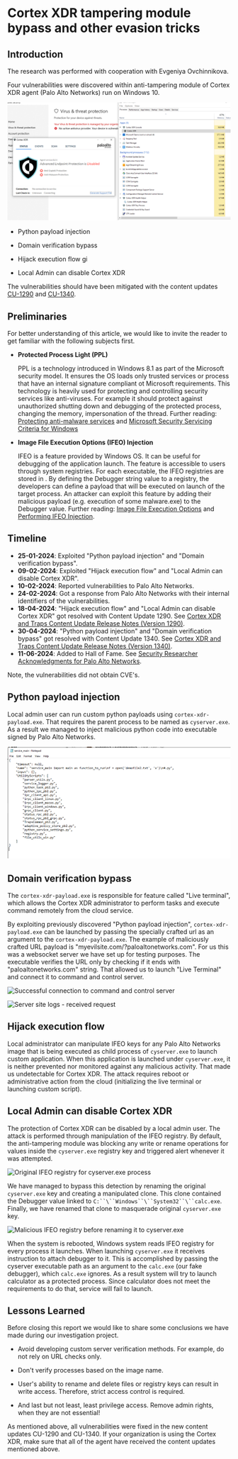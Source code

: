 
# Cortex XDR tampering module bypass and other evasion tricks

## Introduction

The research was performed with cooperation with Evgeniya Ovchinnikova.

Four vulnerabilities were discovered within anti-tampering module of
Cortex XDR agent (Palo Alto Networks) run on Windows 10.

![image](images/disabled_protection.png)

-   Python payload injection

-   Domain verification bypass

-   Hijack execution flow
gi
-   Local Admin can disable Cortex XDR

The vulnerabilities should have been mitigated with the content updates
[CU-1290](https://docs-cortex.paloaltonetworks.com/r/Cortex-XDR/Cortex-XDR-and-Traps-Content-Update-Release-Notes-Version-1290/Version-1290)
and
[CU-1340](https://docs-cortex.paloaltonetworks.com/r/Cortex-XDR/Cortex-XDR-and-Traps-Content-Update-Release-Notes-Version-1340/Exploit-Protection-2).

## Preliminaries

For better understanding of this article, we would like to invite the
reader to get familiar with the following subjects first.

-   **Protected Process Light (PPL)**

    PPL is a technology introduced in Windows 8.1 as part of the
    Microsoft security model. It ensures the OS loads only trusted
    services or process that have an internal signature compliant ot
    Microsoft requirements. This technology is heavily used for
    protecting and controlling security services like anti-viruses. For
    example it should protect against unauthorized shutting down and
    debugging of the protected process, changing the memory,
    impersonation of the thread. Further reading: [Protecting
    anti-malware
    services](https://learn.microsoft.com/en-us/windows/win32/services/protecting-anti-malware-services-#introduction)
    and [Microsoft Security Servicing Criteria for
    Windows](https://www.microsoft.com/en-us/msrc/windows-security-servicing-criteria)

-   **Image File Execution Options (IFEO) Injection**

    IFEO is a feature provided by Windows OS. It can be useful for
    debugging of the application launch. The feature is accessible to
    users through system registries. For each executable, the IFEO
    registries are stored in . By defining the Debugger string value to
    a registry, the developers can define a payload that will be
    executed on launch of the target process. An attacker can exploit
    this feature by adding their malicious payload (e.g. execution of
    some malware.exe) to the Debugger value. Further reading: [Image
    File Execution
    Options](https://learn.microsoft.com/en-us/previous-versions/windows/desktop/xperf/image-file-execution-options)
    and [Performing IFEO
    Injection](https://www.darkrelay.com/post/ifeo-injection#:~:text=A%20successful%20IFEO%20injection%20involves%20the%20following%3A%201,registry%20%28creating%20the%20mapping%29%20to%20launch%20our%20payload.).

## Timeline

- **25-01-2024**: Exploited "Python payload injection" and "Domain verification bypass".
- **09-02-2024**: Exploited "Hijack execution flow" and "Local Admin can disable Cortex XDR".
- **10-02-2024**: Reported vulnerabilities to Palo Alto Networks.
- **24-02-2024**: Got a response from Palo Alto Networks with their internal identifiers of the vulnerabilities.
- **18-04-2024**: "Hijack execution flow" and "Local Admin can disable Cortex XDR" got resolved with Content Update 1290. See [Cortex XDR and Traps Content Update Release Notes (Version 1290)](https://docs-cortex.paloaltonetworks.com/r/Cortex-XDR/Cortex-XDR-and-Traps-Content-Update-Release-Notes-Version-1290/Exploit-Protection-4).
- **30-04-2024**: "Python payload injection" and "Domain verification bypass" got resolved with Content Update 1340. See [Cortex XDR and Traps Content Update Release Notes (Version 1340)](https://docs-cortex.paloaltonetworks.com/r/Cortex-XDR/Cortex-XDR-and-Traps-Content-Update-Release-Notes-Version-1340).
- **11-06-2024**: Added to Hall of Fame. See [Security Researcher Acknowledgments for Palo Alto Networks](https://www.paloaltonetworks.com/security-researcher-acknowledgement).

Note, the vulnerabilities did not obtain CVE's.

## Python payload injection

Local admin user can run custom python payloads using
`cortex-xdr-payload.exe`. That requires the parent process to be named
as `cyserver.exe`. As a result we managed to inject malicious python
code into executable signed by Palo Alto Networks.

![Example of injected payload](images/pyload.png)

## Domain verification bypass

The `cortex-xdr-payload.exe` is responsible for feature called "Live
terminal", which allows the Cortex XDR administrator to perform tasks
and execute command remotely from the cloud service.

By exploiting previously discovered "Python payload injection",
`cortex-xdr-payload.exe` can be launched by passing the specially
crafted url as an argument to the `cortex-xdr-payload.exe`. The example
of maliciously crafted URL payload is
"myevilsite.com/?paloaltonetworks.com". For us this was a websocket
server we have set up for testing purposes. The executable verifies the
URL only by checking if it ends with "paloaltonetworks.com" string.
That allowed us to launch "Live Terminal" and connect it to command
and control server.

![Successful connection to command and control
server](images/domain_bypass.png)

![Server site logs - received
request](images/domain_bypass_response.png)

## Hijack execution flow

Local administrator can manipulate IFEO keys for any Palo Alto Networks
image that is being executed as child process of `cyserver.exe` to
launch custom application. When this application is launched under
`cyserver.exe`, it is neither prevented nor monitored against any
malicious activity. That made us undetectable for Cortex XDR. The attack
requires reboot or administrative action from the cloud (initializing
the live terminal or launching custom script).

## Local Admin can disable Cortex XDR

The protection of Cortex XDR can be disabled by a local admin user. The
attack is performed through manipulation of the IFEO registry. By
default, the anti-tampering module was blocking any write or rename
operations for values inside the `cyserver.exe` registry key and
triggered alert whenever it was attempted.

![Original IFEO registry for `cyserver.exe`
process](images/registry.png)

We have managed to bypass this detection by renaming the original
`cyserver.exe` key and creating a manipulated clone. This clone
contained the Debugger value linked to
`C:``\``Windows``\``System32``\``calc.exe`. Finally, we have renamed
that clone to masquerade original `cyserver.exe` key.

![Malicious IFEO registry before renaming it to
`cyserver.exe`](images/before-rename.png)

When the system is rebooted, Windows system reads IFEO registry for
every process it launches. When launching `cyserver.exe` it receives
instruction to attach debugger to it. This is accomplished by passing
the cyserver executable path as an argument to the `calc.exe` (our fake
debugger), which `calc.exe` ignores. As a result system will try to
launch calculator as a protected process. Since calculator does not meet
the requirements to do that, service will fail to launch.

## Lessons Learned

Before closing this report we would like to share some conclusions we
have made during our investigation project.

-   Avoid developing custom server verification methods. For example, do
    not rely on URL checks only.

-   Don't verify processes based on the image name.

-   User's ability to rename and delete files or registry keys can
    result in write access. Therefore, strict access control is
    required.

-   And last but not least, least privilege access. Remove admin rights,
    when they are not essential!

As mentioned above, all vulnerabilities were fixed in the new content
updates CU-1290 and CU-1340. If your organization is using the Cortex
XDR, make sure that all of the agent have received the content updates
mentioned above.
